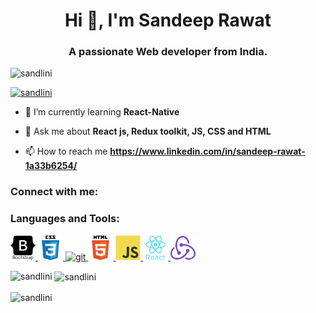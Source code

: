 <h1 align="center">Hi 👋, I'm Sandeep Rawat</h1>
<h3 align="center">A passionate Web developer from India.</h3>

<p align="left"> <img src="https://komarev.com/ghpvc/?username=sandlini&label=Profile%20views&color=0e75b6&style=flat" alt="sandlini" /> </p>

<p align="left"> <a href="https://github.com/ryo-ma/github-profile-trophy"><img src="https://github-profile-trophy.vercel.app/?username=sandlini" alt="sandlini" /></a> </p>

- 🌱 I’m currently learning **React-Native**

- 💬 Ask me about **React js, Redux toolkit, JS, CSS and HTML**

- 📫 How to reach me **https://www.linkedin.com/in/sandeep-rawat-1a33b6254/**

<h3 align="left">Connect with me:</h3>
<p align="left">
</p>

<h3 align="left">Languages and Tools:</h3>
<p align="left"> <a href="https://getbootstrap.com" target="_blank" rel="noreferrer"> <img src="https://raw.githubusercontent.com/devicons/devicon/master/icons/bootstrap/bootstrap-plain-wordmark.svg" alt="bootstrap" width="40" height="40"/> </a> <a href="https://www.w3schools.com/css/" target="_blank" rel="noreferrer"> <img src="https://raw.githubusercontent.com/devicons/devicon/master/icons/css3/css3-original-wordmark.svg" alt="css3" width="40" height="40"/> </a> <a href="https://git-scm.com/" target="_blank" rel="noreferrer"> <img src="https://www.vectorlogo.zone/logos/git-scm/git-scm-icon.svg" alt="git" width="40" height="40"/> </a> <a href="https://www.w3.org/html/" target="_blank" rel="noreferrer"> <img src="https://raw.githubusercontent.com/devicons/devicon/master/icons/html5/html5-original-wordmark.svg" alt="html5" width="40" height="40"/> </a> <a href="https://developer.mozilla.org/en-US/docs/Web/JavaScript" target="_blank" rel="noreferrer"> <img src="https://raw.githubusercontent.com/devicons/devicon/master/icons/javascript/javascript-original.svg" alt="javascript" width="40" height="40"/> </a> <a href="https://reactjs.org/" target="_blank" rel="noreferrer"> <img src="https://raw.githubusercontent.com/devicons/devicon/master/icons/react/react-original-wordmark.svg" alt="react" width="40" height="40"/> </a> <a href="https://redux.js.org" target="_blank" rel="noreferrer"> <img src="https://raw.githubusercontent.com/devicons/devicon/master/icons/redux/redux-original.svg" alt="redux" width="40" height="40"/> </a> </p>

<p><img align="left" src="https://github-readme-stats.vercel.app/api/top-langs?username=sandlini&show_icons=true&locale=en&layout=compact" alt="sandlini" /></p>

<p>&nbsp;<img align="center" src="https://github-readme-stats.vercel.app/api?username=sandlini&show_icons=true&locale=en" alt="sandlini" /></p>

<p><img align="center" src="https://github-readme-streak-stats.herokuapp.com/?user=sandlini&" alt="sandlini" /></p>


